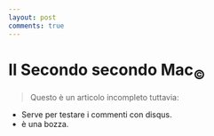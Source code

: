 ```yaml
---
layout: post
comments: true
---
```


# Il Secondo secondo Mac<sub>©</sub>

> Questo è un articolo incompleto tuttavia:  
  - Serve per testare i commenti con disqus.
  - è una bozza.
